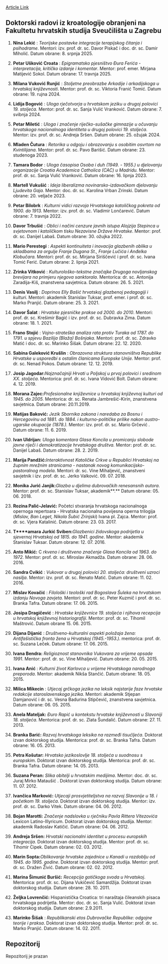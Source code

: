 [Article Link](https://www.fhs.hr/studiji/doktorski/obranjene_disertacije/kroatologija)

## Doktorski radovi iz kroatologije obranjeni na Fakultetu hrvatskih studija Sveučilišta u Zagrebu
  1. **Nina Lekić** :  _Teorijske postavke integracije terapijskog čitanja i psihodrame._ Mentori: izv. prof. dr. sc. Davor Piskač i doc. dr. sc. Damir Miholić. Datum obrane: 8. srpnja 2025.  

  2. **Petar Ušković Croata** : _Epigramatsko pjesništvo Đura Ferića - interpretacija, kritičko izdanje i komentar_. Mentor: prof. emer. Mirjana Matijević Sokol. Datum obrane: 17. travnja 2025.  

  3. **Milana Vuković Runjić** : _Stoljetne preobrazbe Arkadije i arkadijskoga u hrvatskoj književnosti_. Mentor: prof. dr. sc. Viktoria Franić Tomić. Datum obrane: 19. rujna 2024.  

  4. **Lidija Bogović** :  _Uloga rječotvorja u hrvatskom jeziku u drugoj polovici 19. stoljeća._ Mentor: prof. dr. sc. Sanja Vulić Vranković. Datum obrane: 7. svibnja 2024.  

  5. **Petar Miletić** :  _Uloga i značenje riječko-sušačke gimnazije u očuvanju hrvatskoga nacionalnoga identiteta u drugoj polovici 19. stoljeća_. Mentor: izv. prof. dr. sc. Andreja Sršen. Datum obrane: 25. ožujak 2024.  

  6. **Mladen Čutura** : _Retorika u odgoju i obrazovanju s osobitim osvrtom na Kvintilijana_. Mentor: prof. dr. sc. Pavo Barišić. Datum obrane: 23. studenoga 2023.  

  7. **Tamara Bodor** :  _Uloga časopisa Osoba i duh (1949. - 1955.) u djelovanju organizacije Croatia Academica Catholica (CAC) u Madridu._ Mentor: prof. dr. sc. Sanja Vulić Vranković. Datum obrane: 16. lipnja 2023.  

  8. **Martell Vukušić** :  _Ideja liberalizma novinarsko-izdavačkom djelovanju Ljudevita Gaja._ Mentor: doc. dr. sc. Karolina Vrban Zrinski. Datum obrane: 20. veljače 2023.  

  9. **Petar Bilobrk** :  _Kulturni vidici razvoja Hrvatskoga katoličkog pokreta od 1900. do 1913._ Mentor: izv. prof. dr. sc. Vladimir Lončarević. Datum obrane: 7. travnja 2022.  

  10. **Davor Trbušić** :  _Oblici i načini cenzure javnih istupa Alojzija Stepinca u svjetovnom i katoličkom tisku Nezavisne Države Hrvatske_. Mentor: prof. dr. sc. Danijel Labaš. Datum obrane: 30. ožujka 2022.  

  11. **Mario Perestegi** :  _Aspekti kontinuiteta i inovacija glazbenih oblika u skladbama za orgulje Franje Dugana St., Franje Lučića i Anđelka Klobučara._ Mentori: prof. dr. sc. Mirjana Siriščević i prof. dr. sc. Ivana Tomić Ferić. Datum obrane: 2. lipnja 2021.  

  12. **Zrinka Vitković** :  _Kulturološko-tekstne značajke Drugoga novljanskog brevijara na primjeru njegova sanktorala_. Mentorica: dr. sc. Antonija Zaradija-Kiš, znanstvena savjetnica. Datum obrane: 26. 5. 2021.  

  13. **Denis Vasilj** : _Doprinos Elly Bašić hrvatskoj glazbenoj pedagogiji i kulturi_. Mentori: akademik Stanislav Tuksar, prof. emer. i prof. dr. sc. Marko Pranjić. Datum obrane: 25. 3. 2021.  

  14. **Davor Šalat** : _Hrvatske pjesničke prakse od 2000. do 2010_. Mentori: prof. dr. sc. Krešimir Bagić i izv. prof. dr. sc. Dubravka Zima. Datum obrane: 18. 1. 2021.  

  15. **Frano Stojić** :  _Vojno-strateška analiza rata protiv Turaka od 1787. do 1791. u spjevu Bazilija (Blaža) Bošnjaka_. Mentori: prof. dr. sc. Zdravko Matić i doc. dr. sc. Marinko Šišak. Datum obrane: 22. 12. 2020.  

  16. **Sabina Galeković Krušlin** :  _Obrazovna struktura stanovništva Republike Hrvatske u usporedbi s ostalim članicama Europske Unije._ Mentor: prof. dr. sc. Nenad Pokos. Datum obrane: 12. 12. 2019.  

  17. **Josip Jagodar:**_Najznačajniji Hrvati u Poljskoj u prvoj polovici i sredinom XX. stoljeća_. Mentorica: prof. dr. sc. Ivana Vidović Bolt. Datum obrane: 4. 12. 2019.  

  18. **Morana Zajec:**_Profesionalne književnice u hrvatskoj književnoj kulturi od 1945. do 2005._ Mentorica: dr. sc. Renata Jambrešić-Kirin, znanstvena savjetnica. Datum obrane: 20.11.2019.  

  19. **Matijas Baković:**  _Jezik Sbornika zakona i naredaba za Bosnu i Hercegovinu od 1881. do 1884. i kulturno-političke prilike nakon austro-ugarske okupacije (1878.)._ Mentor: izv. prof. dr. sc. Mario Grčević _._ Datum obrane: 11. 6. 2019.  

  20. **Ivan Uldrijan:**  _Uloga komentara Glasa Koncila u promicanju slobode javne riječi i demokratizacije hrvatskoga društva._ Mentor: prof. dr. sc. Danijel Labaš. Datum obrane: 28. 2. 2019.  

  21. **Marija Pandžić:**_Interaktivnost Katoličke Crkve u Republici Hrvatskoj na župnim mrežnim stranicama - nastanak novog komunikacijsko-pastoralnog modela_. Mentori: dr. sc. Vine Mihaljević, znanstveni savjetnik i izv. prof. dr. sc. Jerko Valković. 09. 07. 2018.  

  22. **Monika Jurić Janjik:**_Glazba u djelima dubrovačkih renesansnih autora_. Mentor: prof. dr. sc. Stanislav Tuksar, akademik**.** Datum obrane: 05. 06. 2018.  

  23. **Rozina Palić-Jelavić:** Početci stvaranja hrvatskoga nacionalnoga opernoga repertoara - Hrvatska nacionalna povijesna operna trilogija (_Mislav, Ban Leget, Nikola Šubić Zrinjski_) Ivana pl. Zajca. Mentor: prof. dr. sc. Vjera Katalinić. Datum obrane: 23. 03. 2017.  

  24. **T****amara Jurkić Sviben:**_Glazbenici židovskoga podrijetla u sjevernoj Hrvatskoj od 1815. do 1941. godine_. Mentor: akademik Stanislav Tuksar. Datum obrane: 12. 07. 2016.  

  25. **Anto Mikić:** C _rkveno i društveno značenje Glasa Koncila od 1963. do 1972._ Mentor: prof. dr. sc. Miroslav Akmadža. Datum obrane: 28. 06. 2016.  

  26. **Sandra Cvikić** : _Vukovar u drugoj polovici 20. stoljeća: društveni uzroci nasilja_. Mentor: izv. prof. dr. sc. Renato Matić. Datum obrane: 11. 02. 2016.  

  27. **Mislav Kovačić** : _Filološki i teološki rad Bogoslava Šuleka na hrvatskom izdanju Novoga zavjeta._ Mentori: prof. dr. sc. Peter Kuzmič i prof. dr. sc. Branka Tafra. Datum obrane: 17. 06. 2015.  

  28. **Josipa Dragičević** : _Hrvatske književnice 19. stoljeća i njihova recepcija u hrvatskoj književnoj historiografiji_. Mentor: prof. dr. sc. Tihomil Maštrović. Datum obrane 15. 06. 2015.  

  29. **Dijana Dijanić** : _Društveno-kulturalni aspekti položaja žena: Antifašistička fronta žena u Hrvatskoj (1945.-1953.)_. mentorica: prof. dr. sc. Suzana Leček. Datum obrane: 17. 06. 2015.  

  30. **Ivana Bendra:** _Religioznost stanovnika Vukovara za vrijeme opsade 1991_. Mentor: prof. dr. sc. Vine Mihaljević. Datum obrane: 20. 05. 2015.  

  31. **Ivana Anić** : _Kulturni život Karlovca u vrijeme Hrvatskoga narodnoga preporoda_. Mentor: akademik Nikša Stančić. Datum obrane: 18. 05. 2015.  

  32. **Milica Mikecin** : _Utjecaj grčkoga jezika na leksik najstarije faze hrvatske redakcije staroslavenskoga jezika_. Mentori: akademik Stjepan Damjanović i dr. sc. Vesna Badurina Stipčević, znanstvena savjetnica. Datum obrane: 06. 05. 2015.  

  33. **Anela Mateljak:** _Đuro Rapić u kontekstu hrvatske književnosti u Slavoniji 18. stoljeća_. Mentorica: prof. dr. sc. Zlata Šundalić. Datum obrane: 27. 11. 2013.  

  34. **Branka Barić:** _Razvoj hrvatskoga leksika na razmeđi tisućljeća_. Doktorat izvan doktorskog studija. Mentorica: prof. dr. sc. Branka Tafra. Datum obrane: 16. 05. 2013.  

  35. **Petra Košutar:** _Hrvatsko jezikoslovlje 18. stoljeća u suodnosu s europskim_. Doktorat izvan doktorskog studija. Mentorica: prof. dr. sc. Branka Tafra. Datum obrane: 14. 05. 2013.  

  36. **Suzana Peran:** _Slika obitelji u hrvatskim medijima_. Mentor: doc. dr. sc. Juraj Mirko Mataušić  . Doktorat izvan doktorskog studija. Datum obrane: 11. 07. 2012.  

  37. **Ivančica Marković:** _Utjecaji prosvjetiteljstva na razvoj Slavonije u 18. i početkom 19. stoljeća_. Doktorat izvan doktorskog studija. Mentor: izv. prof. dr. sc. Darko Vitek. Datum obrane: 04. 06. 2012.  

  38. **Bojan Marotti:** _Značenje nadslovka u rječniku Pavla Rittera Vitezovića_ Lexicon Latino-Illyricum. Doktorat izvan doktorskog studija. Mentor: akademik Radoslav Katičić. Datum obrane: 04. 06. 2012.  

  39. **Andreja Sršen:** _Hrvatski nacionalni identitet u procesu europskih integracija_. Doktorat izvan doktorskog studija. Mentor: prof. dr. sc. Tihomir Cipek. Datum obrane: 02. 03. 2012.  

  40. **Marin Sopta:**_Oblikovanje hrvatske zajednice u Kanadi u razdoblju od 1945. do 1995. godine_. Doktorat izvan doktorskog studija. Mentor: prof. dr. sc. Dražen Živić. Datum obrane: 02. 02. 2012.  

  41. **Marina Šimunić Buršić:** _Recepcija gotičkoga svoda u Hrvatskoj_. Mentorica: prof. dr. sc. Dijana Vukičević Samardžija. Doktorat izvan doktorskog studija. Datum obrane: 28. 10. 2011.  

  42. **Željka Lovrenčić:** Hispanistička Croatica: tri naraštaja čileanskih pisaca hrvatskoga podrijetla. Mentor: doc. dr. sc. Sanja Vulić. Doktorat izvan doktorskog studija. Datum obrane: 2.9.2011.  

  43. **Marinko Šišak** : _Republikanski etos Dubrovačke Republike: odgojne teorije i praksa_. Doktorat izvan doktorskog studija. Mentor: prof. dr. sc. Marko Pranjić. Datum obrane: 14. 02. 2011.


  

## Repozitorij
Repozitorij je prazan
